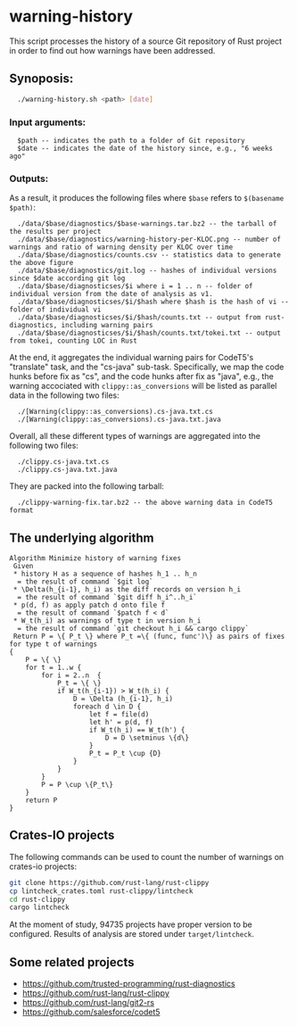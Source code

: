 # warning-history

This script processes the history of a source Git repository of Rust project
in order to find out how warnings have been addressed.

## Synoposis:
```bash
  ./warning-history.sh <path> [date]
```

### Input arguments:

```
  $path -- indicates the path to a folder of Git repository
  $date -- indicates the date of the history since, e.g., "6 weeks ago"
```

### Outputs:

As a result, it produces the following files where `$base` refers to `$(basename $path)`:
```
  ./data/$base/diagnostics/$base-warnings.tar.bz2 -- the tarball of the results per project
  ./data/$base/diagnostics/warning-history-per-KLOC.png -- number of warnings and ratio of warning density per KLOC over time
  ./data/$base/diagnostics/counts.csv -- statistics data to generate the above figure
  ./data/$base/diagnostics/git.log -- hashes of individual versions since $date according git log 
  ./data/$base/diagnosticses/$i where i = 1 .. n -- folder of individual version from the date of analysis as v1.
  ./data/$base/diagnosticses/$i/$hash where $hash is the hash of vi -- folder of individual vi 
  ./data/$base/diagnosticses/$i/$hash/counts.txt -- output from rust-diagnostics, including warning pairs
  ./data/$base/diagnosticses/$i/$hash/counts.txt/tokei.txt -- output from tokei, counting LOC in Rust
```
At the end, it aggregates the individual warning pairs for CodeT5's "translate" task, and the "cs-java" sub-task.
Specifically, we map the code hunks before fix as "cs", and the code hunks after fix as "java", e.g.,
the warning accociated with `clippy::as_conversions` will be listed as parallel data in the following two files:
```
  ./[Warning(clippy::as_conversions).cs-java.txt.cs
  ./[Warning(clippy::as_conversions).cs-java.txt.java
```
Overall, all these different types of warnings are aggregated into the following two files:
```
  ./clippy.cs-java.txt.cs
  ./clippy.cs-java.txt.java
```
They are packed into the following tarball:
```
  ./clippy-warning-fix.tar.bz2 -- the above warning data in CodeT5 format
```

## The underlying algorithm

```
Algorithm Minimize history of warning fixes
 Given 
 * history H as a sequence of hashes h_1 .. h_n 
  = the result of command `$git log` 
 * \Delta(h_{i-1}, h_i) as the diff records on version h_i
  = the result of command `$git diff h_i^..h_i`
 * p(d, f) as apply patch d onto file f
  = the result of command `$patch f < d`
 * W_t(h_i) as warnings of type t in version h_i
  = the result of command `git checkout h_i && cargo clippy`
 Return P = \{ P_t \} where P_t =\{ (func, func')\} as pairs of fixes for type t of warnings
{
    P = \{ \}
    for t = 1..w {
        for i = 2..n  {
            P_t = \{ \}
            if W_t(h_{i-1}) > W_t(h_i) {
                D = \Delta (h_{i-1}, h_i) 
                foreach d \in D {
                    let f = file(d) 
                    let h' = p(d, f)
                    if W_t(h_i) == W_t(h') {
                        D = D \setminus \{d\} 
                    }
                    P_t = P_t \cup {D} 
                }
            }
        }
        P = P \cup \{P_t\}
    }
    return P
}
```

## Crates-IO projects

The following commands can be used to count the number of warnings on crates-io projects:
```bash
git clone https://github.com/rust-lang/rust-clippy
cp lintcheck_crates.toml rust-clippy/lintcheck
cd rust-clippy
cargo lintcheck
```
At the moment of study, 94735 projects have proper version to be configured.
Results of analysis are stored under `target/lintcheck`.

## Some related projects

 * https://github.com/trusted-programming/rust-diagnostics
 * https://github.com/rust-lang/rust-clippy
 * https://github.com/rust-lang/git2-rs
 * https://github.com/salesforce/codet5

